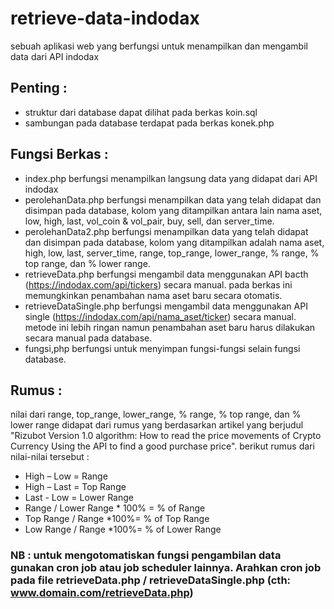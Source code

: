 # retrieve-data-indodax
sebuah aplikasi web yang berfungsi untuk menampilkan dan mengambil data dari API indodax

## Penting : 
- struktur dari database dapat dilihat pada berkas koin.sql
- sambungan pada database terdapat pada berkas konek.php

## Fungsi Berkas :
- index.php berfungsi menampilkan langsung data yang didapat dari API indodax
- perolehanData.php berfungsi menampilkan data yang telah didapat dan disimpan pada database, kolom yang ditampilkan antara lain nama aset, low, high, last, vol_coin & vol_pair, buy, sell, dan server_time.
- perolehanData2.php berfungsi menampilkan data yang telah didapat dan disimpan pada database, kolom yang ditampilkan adalah nama aset, high, low, last, server_time, range, top_range, lower_range, % range, % top range, dan % lower range.
- retrieveData.php berfungsi mengambil data menggunakan API bacth (https://indodax.com/api/tickers) secara manual. pada berkas ini memungkinkan penambahan nama aset baru secara otomatis.
- retrieveDataSingle.php berfungsi mengambil data menggunakan API single (https://indodax.com/api/nama_aset/ticker) secara manual. metode ini lebih ringan namun penambahan aset baru harus dilakukan secara manual pada database.
- fungsi,php berfungsi untuk menyimpan fungsi-fungsi selain fungsi database.

## Rumus :
nilai dari range, top_range, lower_range, % range, % top range, dan % lower range didapat dari rumus yang berdasarkan artikel yang berjudul "Rizubot Version 1.0 algorithm: How to read the price movements of Crypto Currency Using the API to find a good purchase price". berikut rumus dari nilai-nilai tersebut :
- High – Low = Range
- High – Last = Top Range
- Last - Low = Lower Range
- Range / Lower Range * 100% = % of Range
- Top Range / Range *100%= % of Top Range
- Low Range / Range *100%= % of Lower Range


### NB : untuk mengotomatiskan fungsi pengambilan data gunakan cron job atau job scheduler lainnya. Arahkan cron job pada file retrieveData.php / retrieveDataSingle.php (cth: www.domain.com/retrieveData.php)
